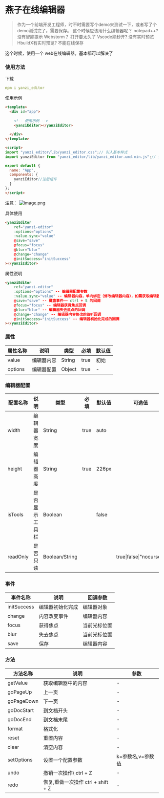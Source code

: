 # 燕子在线编辑器

> 作为一个前端开发工程师，时不时需要写个demo来测试一下，或者写了个demo测试完了，需要保存。
> 这个时候应该用什么编辑器呢？
> notepad++?    没有智能提示
> Webstorm？  打开要太久了
> Vscode能秒开?     没有实时预览
> HbuildX有实时预览?    不能在线保存

这个时候，使用一个 web在线编辑器，基本都可以解决了



### 使用方法

下载

```yaml
npm i yanzi_editor
```


使用示例
```html
<template>
  <div id="app">
      
    <!-- 使用示例 -->
    <yanziEditor></yanziEditor>
      
  </div>
</template>

<script>
import "yanzi_editor/lib/yanzi_editor.css";// 引入基本样式
import yanziEditor from "yanzi_editor/lib/yanzi_editor.umd.min.js";// 引入核心文件

export default {
  name: "App",
  components: {
    yanziEditor//注册组件
  }
};
</script>
```

注意：
![image.png](https://xzlovecyy.com/files/noteimage/xiaozhou/1615123805642.png)



具体使用

```html
<yanziEditor 
    ref="yanzi-editor"  
    :options="options"
    :value.sync="value"
    @save="save"
    @focus="focus"
    @blur="blur"
    @change="change"
    @initSuccess="initSuccess"
></yanziEditor>
```



属性说明

```html
<yanziEditor 
    ref="yanzi-editor"  
    :options="options" -- 编辑器配置参数
    :value.sync="value" -- 编辑器内容，单向绑定（修改编辑器内容），如需获取编辑器最新内容，请使用 getValue() 方法获取，或者在 change事件中获得
    @save="save" -- 键盘事件—— ctrl + S 的回调
    @focus="focus" -- 编辑器获得焦点回调
    @blur="blur" -- 编辑器失去焦点的回调
    @change="change" -- 编辑器内容修改的监听回调
    @initSuccess="initSuccess" -- 编辑器初始化完成的回调
></yanziEditor>
```





### 属性

| 属性名称 | 说明       | 类型   | 必填 | 默认值 |
| -------- | ---------- | ------ | ---- | ------ |
| value    | 编辑器内容 | String | true | 初始   |
| options  | 编辑器配置 | Object | true | -      |



### 编辑器配置

| 配置名称 | 说明           | 类型           | 必填 | 默认值 | 可选值                  |
| -------- | -------------- | -------------- | ---- | ------ | ----------------------- |
| width    | 编辑器宽度     | String         | true | auto   |                         |
| height   | 编辑器高度     | String         | true | 226px  |                         |
| isTools  | 是否显示工具栏 | Boolean        |      | false  |                         |
| readOnly | 是否只读       | Boolean/String |      |        | true\|false\|"nocursor" |



### 事件

| 事件名称    | 说明             | 回调参数     |
| ----------- | ---------------- | ------------ |
| initSuccess | 编辑器初始化完成 | 编辑器对象   |
| change      | 内容改变事件     | 编辑器内容   |
| focus       | 获得焦点         | 当前光标位置 |
| blur        | 失去焦点         | 当前光标位置 |
| save        | 保存             | 编辑器内容   |



### 方法

| 方法名称   | 说明                               | 参数              |
| ---------- | ---------------------------------- | ----------------- |
| getValue   | 获取编辑器中的内容                 | -                 |
| goPageUp   | 上一页                             | -                 |
| goPageDown | 下一页                             | -                 |
| goDocStart | 到文档开头                         | -                 |
| goDocEnd   | 到文档末尾                         | -                 |
| format     | 格式化                             | -                 |
| reset      | 重置内容                           | -                 |
| clear      | 清空内容                           | -                 |
| setOptions | 设置一个配置参数                   | k=参数名,v=参数值 |
| undo       | 撤销一次操作\ ctrl + Z             | -                 |
| redo       | 恢复,重做一次操作 ctrl + shift + Z | -                 |